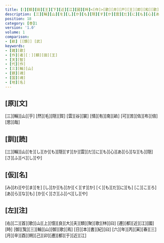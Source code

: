 ```yaml
---
title: [（][額][田][王][下][近][江][國][時]<[作]>[歌][井][戸][王][即][和][歌][）][反][歌]
description: [三][輪][山][を][し][か][も][隠][す][か][雲][だ][に][も][心][あ][ら][な][も][隠][さ][ふ][べ][し][や]
position: 18
category: [巻]1
version: '1.0'
volume: 1
comparison:
- [畝] [[類]] [武]
keywords:
- [雑][歌]
- [作][者][：][額][田][王]
- [天][智]
- [代][作]
- [三][輪][山]
- [鎮][魂]
- [国][魂]
- [地][名]
---
```


## [原][文]

[三][輪][山][乎] [然][毛][隠][賀] [雲][谷][裳] [情][有][南][畝] [可][苦][佐][布][倍][思][哉]

## [訓][読]

[三][輪][山][を][し][か][も][隠][す][か][雲][だ][に][も][心][あ][ら][な][も][隠][さ][ふ][べ][し][や]

## [仮][名]

[み][わ][や][ま][を] [し][か][も][か][く][す][か] [く][も][だ][に][も] [こ][こ][ろ][あ][ら][な][も] [か][く][さ][ふ][べ][し][や]

## [左][注]

[右][二][首][歌][山][上][憶][良][大][夫][類][聚][歌][林][曰] [遷][都][近][江][國][時] [御][覧][三][輪][山][御][歌][焉] [日][本][書][紀][曰] [六][年][丙][寅][春][三][月][辛][酉][朔][己][卯][遷][都][于][近][江]
